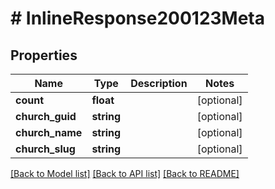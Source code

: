 # # InlineResponse200123Meta

## Properties

Name | Type | Description | Notes
------------ | ------------- | ------------- | -------------
**count** | **float** |  | [optional]
**church_guid** | **string** |  | [optional]
**church_name** | **string** |  | [optional]
**church_slug** | **string** |  | [optional]

[[Back to Model list]](../../README.md#models) [[Back to API list]](../../README.md#endpoints) [[Back to README]](../../README.md)
